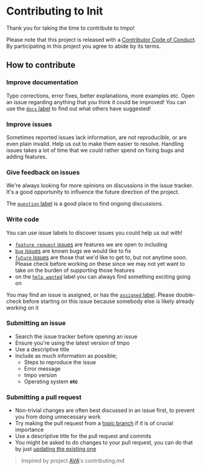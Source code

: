 # Contributing to Init

Thank you for taking the time to contribute to tmpo!

Please note that this project is released with a [Contributor Code of Conduct](code-of-conduct.md). By participating in this project you agree to abide by its terms.

## How to contribute

### Improve documentation

Typo corrections, error fixes, better explanations, more examples etc. Open an issue regarding anything that you think it could be improved! You can use the [`docs` label](https://github.com/KunalBurangi/zk-distributed-lock/labels/docs) to find out what others have suggested!

### Improve issues

Sometimes reported issues lack information, are not reproducible, or are even plain invalid. Help us out to make them easier to resolve. Handling issues takes a lot of time that we could rather spend on fixing bugs and adding features.

### Give feedback on issues

We're always looking for more opinions on discussions in the issue tracker. It's a good opportunity to influence the future direction of the project.

The [`question` label](https://github.com/KunalBurangi/zk-distributed-lock/labels/question) is a good place to find ongoing discussions.

### Write code

You can use issue labels to discover issues you could help us out with!

- [`feature request` issues](https://github.com/KunalBurangi/zk-distributed-lock/labels/feature%20request) are features we are open to including
- [`bug` issues](https://github.com/KunalBurangi/zk-distributed-lock/labels/bug) are known bugs we would like to fix
- [`future` issues](https://github.com/KunalBurangi/zk-distributed-lock/labels/future) are those that we'd like to get to, but not anytime soon. Please check before working on these since we may not yet want to take on the burden of supporting those features
- on the [`help wanted`](https://github.com/KunalBurangi/zk-distributed-lock/labels/help%20wanted) label you can always find something exciting going on

You may find an issue is assigned, or has the [`assigned` label](https://github.com/KunalBurangi/zk-distributed-lock/labels/assigned). Please double-check before starting on this issue because somebody else is likely already working on it

### Submitting an issue

- Search the issue tracker before opening an issue
- Ensure you're using the latest version of tmpo
- Use a descriptive title
- Include as much information as possible;
  - Steps to reproduce the issue
  - Error message
  - tmpo version
  - Operating system **etc**

### Submitting a pull request

- Non-trivial changes are often best discussed in an issue first, to prevent you from doing unnecessary work
- Try making the pull request from a [topic branch](https://github.com/KunalBurangi/zk-distributed-lock/rspec/wiki/Topic-Branches) if it is of crucial importance
- Use a descriptive title for the pull request and commits
- You might be asked to do changes to your pull request, you can do that by just [updating the existing one](https://github.com/KunalBurangi/zk-distributed-lock/docs/blob/master/amending-a-commit-guide.md)

> Inspired by project [AVA](https://github.com/avajs/ava/blob/master/contributing.md)'s contributing.md
